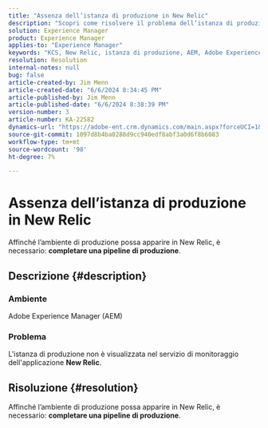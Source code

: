 ```yaml
---
title: "Assenza dell’istanza di produzione in New Relic"
description: "Scopri come risolvere il problema dell’istanza di produzione che non viene visualizzato nel New Relic del servizio di monitoraggio delle applicazioni."
solution: Experience Manager
product: Experience Manager
applies-to: "Experience Manager"
keywords: "KCS, New Relic, istanza di produzione, AEM, Adobe Experience Manager, risoluzione dei problemi"
resolution: Resolution
internal-notes: null
bug: false
article-created-by: Jim Menn
article-created-date: "6/6/2024 8:34:45 PM"
article-published-by: Jim Menn
article-published-date: "6/6/2024 8:38:39 PM"
version-number: 3
article-number: KA-22582
dynamics-url: "https://adobe-ent.crm.dynamics.com/main.aspx?forceUCI=1&pagetype=entityrecord&etn=knowledgearticle&id=7f4ce632-4424-ef11-840a-000d3a338844"
source-git-commit: 1097d8b4ba0288d9cc940edf8abf3a0d6f8b6083
workflow-type: tm+mt
source-wordcount: '98'
ht-degree: 7%

---
```


# Assenza dell’istanza di produzione in New Relic


Affinché l’ambiente di produzione possa apparire in New Relic, è necessario: <b>completare una pipeline di produzione</b>.

## Descrizione {#description}


### <b>Ambiente</b>

Adobe Experience Manager (AEM)



### <b>Problema</b>

L&#39;istanza di produzione non è visualizzata nel servizio di monitoraggio dell&#39;applicazione <b>New Relic</b>.


## Risoluzione {#resolution}


Affinché l’ambiente di produzione possa apparire in New Relic, è necessario: <b>completare una pipeline di produzione</b>.
